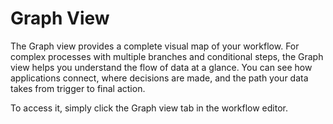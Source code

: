 # Graph View

The Graph view provides a complete visual map of your workflow. For complex processes with multiple branches and conditional steps, the Graph view helps you understand the flow of data at a glance. You can see how applications connect, where decisions are made, and the path your data takes from trigger to final action.

To access it, simply click the Graph view tab in the workflow editor.

<figure><img src="../../.gitbook/assets/graph.gif" alt=""><figcaption></figcaption></figure>
